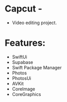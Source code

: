 # Capcut -

* Video editing project.

# Features: 

- SwiftUi 
- Supabase 
- Swift Package Manager
- Photos
- PhotosUi
- AVKit
- CoreImage
- CoreGraphics